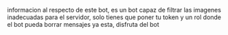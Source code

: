 informacion al respecto de este bot, es un bot capaz de filtrar las imagenes inadecuadas para el servidor, solo tienes que poner tu token y un rol donde el bot pueda borrar mensajes
ya esta, disfruta del bot